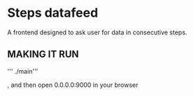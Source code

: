 # Steps datafeed
A frontend designed to ask user for data in consecutive steps.

## MAKING IT RUN
''' ./main'''  

, and then open 0.0.0.0:9000 in your browser


